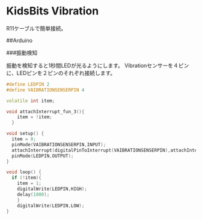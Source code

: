 # KidsBits Vibration

R11ケーブルで簡単接続。

##Arduino

###振動検知

振動を検知すると1秒間LEDが光るようにします。
Vibrationセンサーを４ピンに、LEDピンを２ピンのそれぞれ接続します。

```cpp
#define LEDPIN 2
#define VAIBRATIONSENSERPIN 4

volatile int item;

void attachInterrupt_fun_3(){
    item = !item;
  }

void setup() {
  item = 0;
  pinMode(VAIBRATIONSENSERPIN,INPUT);
  attachInterrupt(digitalPinToInterrupt(VAIBRATIONSENSERPIN),attachInterrupt_fun_3,RISING);
  pinMode(LEDPIN,OUTPUT);
}

void loop() {
  if (!item){
    item = 1;
    digitalWrite(LEDPIN,HIGH);
    delay(1000);
    }
    digitalWrite(LEDPIN,LOW);
}

```
